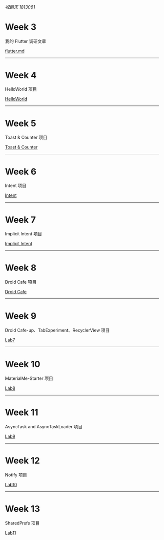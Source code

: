 ###### 祝鹏天 1813061

# Week 3

我的 Flutter 调研文章

[flutter.md](Lab1/flutter.md)

----

# Week 4

HelloWorld 项目

[HelloWorld](Lab2)

------

# Week 5

Toast & Counter 项目

[Toast & Counter](Lab3)

------

# Week 6

Intent 项目

[Intent](Lab4)

------

# Week 7

Implicit Intent 项目

[Implicit Intent](Lab5)

------

# Week 8

Droid Cafe 项目

[Droid Cafe](Lab6)

-----

# Week 9

Droid Cafe-up、TabExperiment、RecyclerView 项目

[Lab7](Lab7)

-----

# Week 10

MaterialMe-Starter 项目

[Lab8](Lab8)

---

# Week 11

AsyncTask and AsyncTaskLoader 项目

[Lab9](Lab9)

---

# Week 12

Notify 项目

[Lab10](Lab10)

---

# Week 13

SharedPrefs 项目

[Lab11](Lab11)
